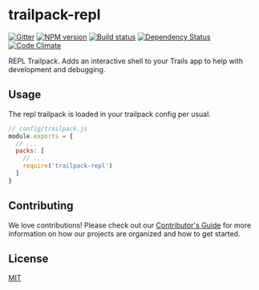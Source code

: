 # trailpack-repl

[![Gitter][gitter-image]][gitter-url]
[![NPM version][npm-image]][npm-url]
[![Build status][ci-image]][ci-url]
[![Dependency Status][daviddm-image]][daviddm-url]
[![Code Climate][codeclimate-image]][codeclimate-url]

REPL Trailpack. Adds an interactive shell to your Trails app to help with
development and debugging.

## Usage
The repl trailpack is loaded in your trailpack config per usual.

```js
// config/trailpack.js
module.exports = {
  // ...
  packs: [
    // ...
    require('trailpack-repl')
  ]
}
```

## Contributing
We love contributions! Please check out our [Contributor's Guide](https://github.com/trailsjs/trails/blob/master/CONTRIBUTING.md) for more
information on how our projects are organized and how to get started.

## License
[MIT](https://github.com/trailsjs/trailpack-repl/blob/master/LICENSE)

[npm-image]: https://img.shields.io/npm/v/trailpack-repl.svg?style=flat-square
[npm-url]: https://npmjs.org/package/trailpack-repl
[ci-image]: https://img.shields.io/travis/trailsjs/trailpack-repl/master.svg?style=flat-square
[ci-url]: https://travis-ci.org/trailsjs/trailpack-repl
[daviddm-image]: http://img.shields.io/david/trailsjs/trailpack-repl.svg?style=flat-square
[daviddm-url]: https://david-dm.org/trailsjs/trailpack-repl
[codeclimate-image]: https://img.shields.io/codeclimate/github/trailsjs/trailpack-repl.svg?style=flat-square
[codeclimate-url]: https://codeclimate.com/github/trailsjs/trailpack-repl
[gitter-image]: http://img.shields.io/badge/+%20GITTER-JOIN%20CHAT%20%E2%86%92-1DCE73.svg?style=flat-square
[gitter-url]: https://gitter.im/trailsjs/trails

